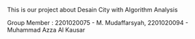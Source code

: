 This is our project about Desain City with Algorithm Analysis

Group Member : 2201020075 - M. Mudaffarsyah, 2201020094 - Muhammad Azza Al Kausar
